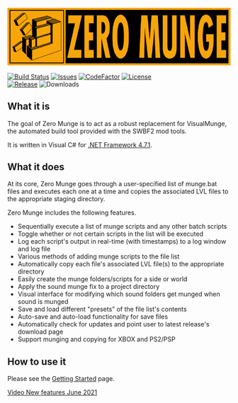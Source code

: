 ![Zero Munge](app_banner.jpg)

[![Build Status](https://api.travis-ci.com/Gametoast/ZeroMunge.svg?branch=master&maxAge=300)](https://travis-ci.com/github/Gametoast/ZeroMunge)
[![Issues](https://img.shields.io/github/issues/gametoast/ZeroMunge.svg?maxAge=60)](https://github.com/gametoast/ZeroMunge/issues)
[![CodeFactor](https://www.codefactor.io/repository/github/Gametoast/zeromunge/badge/master)](https://www.codefactor.io/repository/github/Gametoast/zeromunge/overview/master)
[![License](https://img.shields.io/badge/License-BSD%203--Clause-blue.svg?label=license)](https://opensource.org/licenses/BSD-3-Clause)  
[![Release](https://img.shields.io/github/release/Gametoast/ZeroMunge.svg?label=latest%20release&maxAge=300)](https://github.com/Gametoast/ZeroMunge/releases/latest)
![Downloads](https://img.shields.io/github/downloads/Gametoast/ZeroMunge/latest/total.svg?maxAge=60)



## What it is

The goal of Zero Munge is to act as a robust replacement for VisualMunge, the automated build tool provided with the SWBF2 mod tools.  

It is written in Visual C# for [.NET Framework 4.7.1](https://www.microsoft.com/en-us/download/details.aspx?id=56116).

## What it does

At its core, Zero Munge goes through a user-specified list of munge.bat files and executes each one at a time and copies the associated LVL files to the appropriate staging directory.  

Zero Munge includes the following features.

- Sequentially execute a list of munge scripts and any other batch scripts
- Toggle whether or not certain scripts in the list will be executed
- Log each script's output in real-time (with timestamps) to a log window and log file
- Various methods of adding munge scripts to the file list
- Automatically copy each file's associated LVL file(s) to the appropriate directory
- Easily create the munge folders/scripts for a side or world
- Apply the sound munge fix to a project directory
- Visual interface for modifying which sound folders get munged when sound is munged
- Save and load different "presets" of the file list's contents
- Auto-save and auto-load functionality for save files
- Automatically check for updates and point user to latest release's download page
- Support munging and copying for XBOX and PS2/PSP

## How to use it

Please see the [Getting Started](https://github.com/Gametoast/ZeroMunge/wiki/Getting-Started) page.

[Video New features June 2021](https://youtu.be/7fe1N4tQ4gk)
